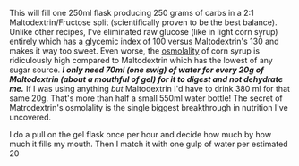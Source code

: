 This will fill one 250ml flask producing 250 grams of carbs in a 2:1 Maltodextrin/Fructose split (scientifically proven to be the best balance). Unlike other recipes, I've eliminated raw glucose (like in light corn syrup) entirely which has a glycemic index of 100 versus Maltodextrin's 130 and makes it way too sweet. Even worse, the [osmolality](Osmolality,%20watch%20that%20isotonic%20limit.md) of corn syrup is ridiculously high compared to Maltodextrin which has the lowest of any sugar source. ***I only need 70ml (one swig) of water for every 20g of Maltodextrin (about a mouthful of gel) for it to digest and not dehydrate me.***  If I was using anything *but* Maltodextrin I'd have to drink 380 ml for that same 20g. That's more than half a small 550ml water bottle! The secret of Matrodextrin's osmolality is the single biggest breakthrough in nutrition I've uncovered.



I do a pull on the gel flask once per hour and decide how much by how much it fills my mouth. Then I match it with one gulp of water per estimated 20